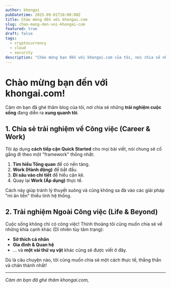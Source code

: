 ```yaml
---
author: khongai
pubDatetime: 2025-09-01T10:00:00Z
title: Chào mừng đến với khongai.com
slug: chao-mung-den-voi-khongai-com
featured: true
draft: false
tags:
  - cryptocurrency
  - cloud
  - security
description: "Chào mừng bạn đến với khongai.com của tôi, nơi chia sẻ những trải nghiệm cuộc sống xung quanh tôi."
---
```


# Chào mừng bạn đến với khongai.com!

Cảm ơn bạn đã ghé thăm blog của tôi, nơi chia sẻ những **trải nghiệm cuộc sống** đang diễn ra **xung quanh tôi**.


## 1. Chia sẻ trải nghiệm về Công việc (Career & Work)

Tôi áp dụng **cách tiếp cận Quick Started** cho mọi bài viết, nói chung sẽ cố gắng đi theo một "framework" thống nhất:

1. **Tìm hiểu Tổng quan** để có nền tảng.
2. **Work (Hành động)** để bắt đầu.
3. **Đi sâu vào chi tiết** để hiểu cặn kẽ.
4. Quay lại **Work (Áp dụng)** thực tế.

Cách này giúp tránh lý thuyết suông và cũng không sa đà vào các giải pháp "mì ăn liền" thiếu tính hệ thống.

## 2. Trải nghiệm Ngoài Công việc (Life & Beyond)

Cuộc sống không chỉ có công việc! Thỉnh thoảng tôi cũng muốn chia sẻ về những khía cạnh khác (Dĩ nhiên tùy tâm trạng):

- **Sở thích cá nhân**
- **Gia đình & Quan hệ**
- ... và **một vài thứ vụ vặt** khác cũng sẽ được viết ở đây.

Dù là câu chuyện nào, tôi cũng muốn chia sẻ một cách thực tế, thẳng thắn và chân thành nhất!

---

*Cảm ơn bạn đã ghé thăm khongai.com,*
